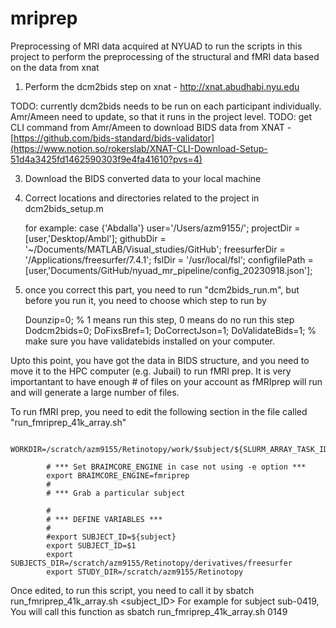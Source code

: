 # mriprep
Preprocessing of MRI data acquired at NYUAD to run the scripts in this project to perform the preprocessing of the structural and fMRI data based on the data from xnat 

1. Perform the dcm2bids step on xnat - http://xnat.abudhabi.nyu.edu

TODO: currently dcm2bids needs to be run on each participant individually. Amr/Ameen need to update, so that it runs in the project level. 
TODO: get CLI command from Amr/Ameen to download BIDS data from XNAT - [https://github.com/bids-standard/bids-validator](https://www.notion.so/rokerslab/XNAT-CLI-Download-Setup-51d4a3425fd1462590303f9e4fa41610?pvs=4)
   
3. Download the BIDS converted data to your local machine


4. Correct locations and directories related to the project in dcm2bids_setup.m

      for example:
      case {'Abdalla'}
      user='/Users/azm9155/';
      projectDir = [user,'Desktop/Ambl'];
      githubDir = '~/Documents/MATLAB/Visual_studies/GitHub';
      freesurferDir = '/Applications/freesurfer/7.4.1';
      fslDir = '/usr/local/fsl';
      configfilePath = [user,'Documents/GitHub/nyuad_mr_pipeline/config_20230918.json'];

6. once you correct this part, you need to run "dcm2bids_run.m", but before you run it, you need to choose which step to run by

   Dounzip=0; % 1 means run this step, 0 means do no run this step
   Dodcm2bids=0;
   DoFixsBref=1;
   DoCorrectJson=1;
   DoValidateBids=1; % make sure you have validatebids installed on your computer. 

Upto this point, you have got the data in BIDS structure, and you need to move it to the HPC computer (e.g. Jubail) to run fMRI prep. 
It is very importantant to have enough # of files on your account as fMRIprep will run and will generate a large number of files. 

To run fMRI prep, you need to edit the following section in the file called "run_fmriprep_41k_array.sh"

            WORKDIR=/scratch/azm9155/Retinotopy/work/$subject/${SLURM_ARRAY_TASK_ID}
            
            # *** Set BRAIMCORE_ENGINE in case not using -e option ***
            export BRAIMCORE_ENGINE=fmriprep
            #
            # *** Grab a particular subject
            
            #
            # *** DEFINE VARIABLES ***
            #
            #export SUBJECT_ID=${subject}
            export SUBJECT_ID=$1
            export SUBJECTS_DIR=/scratch/azm9155/Retinotopy/derivatives/freesurfer
            export STUDY_DIR=/scratch/azm9155/Retinotopy

Once edited, to run this script, you need to call it by 
sbatch run_fmriprep_41k_array.sh <subject_ID>
For example for subject sub-0419, You will call this function as 
sbatch run_fmriprep_41k_array.sh 0149
